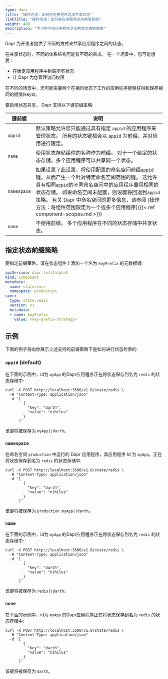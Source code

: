 ```yaml
---
type: docs
title: "操作方法：如何在应用程序之间共享状态"
linkTitle: "操作方法：如何在应用程序之间共享状态"
weight: 400
description: "学习在不同应用程序之间共享状态的策略"
---
```


Dapr 为开发者提供了不同的方式来共享应用程序之间的状态。

在共享状态时，不同的体系结构可能有不同的需求。 在一个场景中，您可能想要：

- 在给定应用程序中封装所有状态
- 让 Dapr 为您管理访问权限

在不同的场景中，您可能需要两个在相同状态下工作的应用程序能够获得和保存相同的键值(keys)。

要启用状态共享， Dapr 支持以下键前缀策略:

| 键前缀         | 说明                                                                                                                                                                                                   |
| ----------- | ---------------------------------------------------------------------------------------------------------------------------------------------------------------------------------------------------- |
| `appid`     | 默认策略允许您只能通过具有指定 `appid` 的应用程序来管理状态。 所有的状态键都会以 `appid` 为前缀，并对应用进行限定。                                                                                                                                  |
| `name`      | 使用状态存储组件的名称作为前缀。 对于一个给定的状态存储，多个应用程序可以共享同一个状态。                                                                                                                                                        |
| `namespace` | 如果设置了此设置，将使用配置的命名空间前缀`appid`键，从而产生一个针对特定命名空间范围的键。 这允许具有相同`appid`的不同命名空间中的应用程序重用相同的状态存储。 如果命名空间未配置，则设置将回退到`appid`策略。 有关 Dapr 中命名空间的更多信息，请参阅 [操作方法：将组件范围限定为一个或多个应用程序]({{< ref component-scopes.md >}}) |
| `none`      | 不使用前缀。 多个应用程序在不同的状态存储中共享状态。                                                                                                                                                                          |

## 指定状态前缀策略

要指定前缀策略，请在状态组件上添加一个名为 `keyPrefix` 的元数据键:

```yaml
apiVersion: dapr.io/v1alpha1
kind: Component
metadata:
  name: statestore
  namespace: production
spec:
  type: state.redis
  version: v1
  metadata:
  - name: keyPrefix
    value: <key-prefix-strategy>
```

## 示例

下面的例子将向你展示上述支持的前缀策略下是如何进行状态检索的.

### `appid` (default)

在下面的示例中，id为 `myApp` 的Dapr应用程序正在将状态保存到名为 `redis` 的状态存储中:

```shell
curl -X POST http://localhost:3500/v1.0/state/redis \
  -H "Content-Type: application/json"
  -d '[
        {
          "key": "darth",
          "value": "nihilus"
        }
      ]'
```

该键将被保存为 `myApp||darth`。

### `namespace`

在命名空间 `production` 中运行的 Dapr 应用程序，其应用程序 Id 为 `myApp`，正在将状态保存到名为 `redis` 的状态存储中:

```shell
curl -X POST http://localhost:3500/v1.0/state/redis \
  -H "Content-Type: application/json"
  -d '[
        {
          "key": "darth",
          "value": "nihilus"
        }
      ]'
```

该键将被保存为 `production.myApp||darth`。

### `name`

在下面的示例中，id为 `myApp` 的Dapr应用程序正在将状态保存到名为 `redis` 的状态存储中:

```shell
curl -X POST http://localhost:3500/v1.0/state/redis \
  -H "Content-Type: application/json"
  -d '[
        {
          "key": "darth",
          "value": "nihilus"
        }
      ]'
```

该键将被保存为 `redis||darth`。

### `none`

在下面的示例中，id为 `myApp` 的Dapr应用程序正在将状态保存到名为 `redis` 的状态存储中:

```shell
curl -X POST http://localhost:3500/v1.0/state/redis \
  -H "Content-Type: application/json"
  -d '[
        {
          "key": "darth",
          "value": "nihilus"
        }
      ]'
```

该键将被保存为 `darth`。